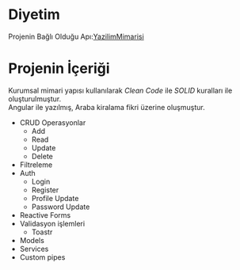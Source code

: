 # Diyetim
  Projenin Bağlı Olduğu Apı:[YazilimMimarisi](https://github.com/aysebayrak/YazilimMimarisi)
# Projenin İçeriği
Kurumsal mimari yapısı kullanılarak *Clean Code* ile *SOLID* kuralları ile oluşturulmuştur.<br/> Angular ile yazılmış, Araba kiralama fikri üzerine oluşmuştur.
- CRUD Operasyonlar
  - Add
  - Read
  - Update
  - Delete
- Filtreleme
- Auth
  - Login
  - Register
  - Profile Update
  - Password Update
- Reactive Forms
- Validasyon işlemleri
  - Toastr
- Models
- Services
- Custom pipes

 
